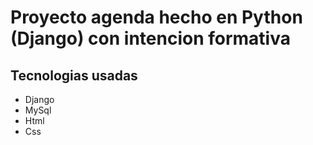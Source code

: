 # Proyecto agenda hecho en Python (Django) con intencion formativa

## Tecnologias usadas

- Django
- MySql
- Html
- Css
